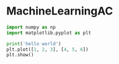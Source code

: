 # MachineLearningAC
```python
import numpy as np
import matplotlib.pyplot as plt

print('hello world')
plt.plot([1, 2, 3], [4, 5, 6])
plt.show()

```

